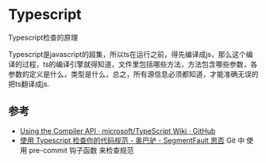 # Typescript
Typescript检查的原理

Typescript是javascript的超集，所以ts在运行之前，得先编译成js，那么这个编译的过程，ts的编译引擎就得知道，文件里包括哪些方法，方法包含哪些参数，各参数的定义是什么，类型是什么，总之，所有源信息必须都知道，才能准确无误的把ts翻译成js.

## 参考
* [Using the Compiler API · microsoft/TypeScript Wiki · GitHub](https://github.com/Microsoft/TypeScript/wiki/Using-the-Compiler-API)
* [使用 Typescript 检查你的代码规范 - 奥巴驴 - SegmentFault 思否](https://segmentfault.com/a/1190000013173370)
Git 中 使用 pre-commit 钩子函数 来检查规范
